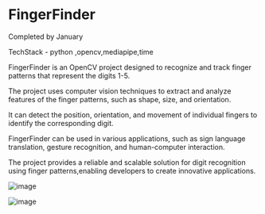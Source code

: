 # FingerFinder

Completed by January

TechStack - python ,opencv,mediapipe,time

FingerFinder is an OpenCV project designed to recognize and track finger patterns that represent the digits 1-5.

The project uses computer vision techniques to extract and analyze features of the finger patterns, such as shape, size, and orientation.

It can detect the position, orientation, and movement of individual fingers to identify the corresponding digit.

FingerFinder can be used in various applications, such as sign language translation, gesture recognition, and human-computer interaction.

The project provides a reliable and scalable solution for digit recognition using finger patterns,enabling developers to create innovative applications.

![image](https://user-images.githubusercontent.com/110716472/236647198-d7380e48-524b-4c76-a59e-02e125eef46f.png)

![image](https://user-images.githubusercontent.com/110716472/236647205-8ef0d82d-df51-486f-9772-a2a1beaf9b34.png)
